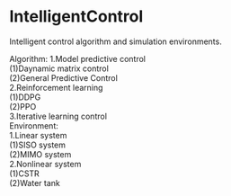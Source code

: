 # IntelligentControl
Intelligent control algorithm and simulation environments.

Algorithm:
1.Model predictive control  
    (1)Daynamic matrix control  
    (2)General Predictive Control  
2.Reinforcement learning  
    (1)DDPG  
    (2)PPO  
3.Iterative learning control  
Environment:  
1.Linear system  
    (1)SISO system  
    (2)MIMO system  
2.Nonlinear system  
    (1)CSTR  
    (2)Water tank  
